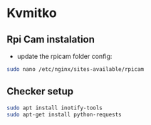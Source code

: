 # Kvmitko

## Rpi Cam instalation
- update the rpicam folder config:
```bash
sudo nano /etc/nginx/sites-available/rpicam
```


## Checker setup
```bash
sudo apt install inotify-tools
sudo apt-get install python-requests
```

